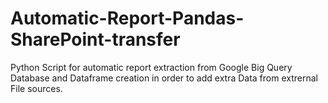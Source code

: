 # Automatic-Report-Pandas-SharePoint-transfer
Python Script for automatic report extraction from Google Big Query Database and Dataframe creation in order to add extra Data from extrernal File sources.
